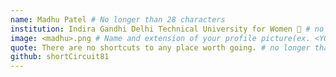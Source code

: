 ```yaml
---
name: Madhu Patel # No longer than 28 characters
institution: Indira Gandhi Delhi Technical University for Women 🚩 # no longer than 58 characters
image: <madhu>.png # Name and extension of your profile picture(ex. <YOUR-USERNAME>.png) The picture must be squared and 544px on width and height.
quote: There are no shortcuts to any place worth going. # no longer than 100 characters, avoid using quotes(") to guarantee the format remains the same.
github: shortCircuit81
---
```

